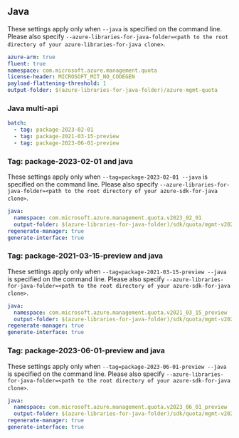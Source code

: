 ## Java

These settings apply only when `--java` is specified on the command line.
Please also specify `--azure-libraries-for-java-folder=<path to the root directory of your azure-libraries-for-java clone>`.

``` yaml $(java)
azure-arm: true
fluent: true
namespace: com.microsoft.azure.management.quota
license-header: MICROSOFT_MIT_NO_CODEGEN
payload-flattening-threshold: 1
output-folder: $(azure-libraries-for-java-folder)/azure-mgmt-quota
```

### Java multi-api

```yaml $(java) && $(multiapi)
batch:
  - tag: package-2023-02-01
  - tag: package-2021-03-15-preview
  - tag: package-2023-06-01-preview
```

### Tag: package-2023-02-01 and java

These settings apply only when `--tag=package-2023-02-01 --java` is specified on the command line.
Please also specify `--azure-libraries-for-java-folder=<path to the root directory of your azure-sdk-for-java clone>`.

``` yaml $(tag) == 'package-2021-03-15' && $(java) && $(multiapi)
java:
  namespace: com.microsoft.azure.management.quota.v2023_02_01
  output-folder: $(azure-libraries-for-java-folder)/sdk/quota/mgmt-v2023_02_01
regenerate-manager: true
generate-interface: true
```


### Tag: package-2021-03-15-preview and java

These settings apply only when `--tag=package-2021-03-15-preview --java` is specified on the command line.
Please also specify `--azure-libraries-for-java-folder=<path to the root directory of your azure-sdk-for-java clone>`.

``` yaml $(tag) == 'package-2021-03-15-preview' && $(java) && $(multiapi)
java:
  namespace: com.microsoft.azure.management.quota.v2021_03_15_preview
  output-folder: $(azure-libraries-for-java-folder)/sdk/quota/mgmt-v2021_03_15_preview
regenerate-manager: true
generate-interface: true
```


### Tag: package-2023-06-01-preview and java

These settings apply only when `--tag=package-2023-06-01-preview --java` is specified on the command line.
Please also specify `--azure-libraries-for-java-folder=<path to the root directory of your azure-sdk-for-java clone>`.

``` yaml $(tag) == 'package-2021-03-15-preview' && $(java) && $(multiapi)
java:
  namespace: com.microsoft.azure.management.quota.v2023_06_01_preview
  output-folder: $(azure-libraries-for-java-folder)/sdk/quota/mgmt-v2023_06_01_preview
regenerate-manager: true
generate-interface: true
```